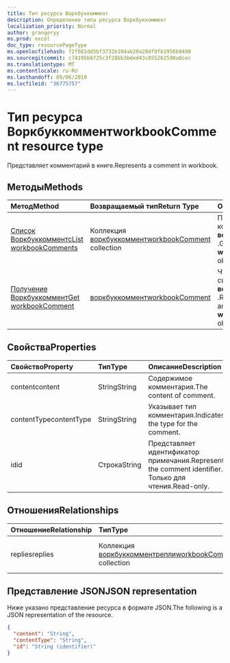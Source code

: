 ```yaml
---
title: Тип ресурса Воркбуккоммент
description: Определение типа ресурса Воркбуккоммент
localization_priority: Normal
author: grangeryy
ms.prod: excel
doc_type: resourcePageType
ms.openlocfilehash: f2f081dd5bf3732b104ab20a28df0f61956b8490
ms.sourcegitcommit: c74195b8725c3f28bb3bded43c855261590a0cec
ms.translationtype: MT
ms.contentlocale: ru-RU
ms.lasthandoff: 09/06/2019
ms.locfileid: "36775757"
---
```

# <a name="workbookcomment-resource-type"></a><span data-ttu-id="a3186-103">Тип ресурса Воркбуккоммент</span><span class="sxs-lookup"><span data-stu-id="a3186-103">workbookComment resource type</span></span>

<span data-ttu-id="a3186-104">Представляет комментарий в книге.</span><span class="sxs-lookup"><span data-stu-id="a3186-104">Represents a comment in workbook.</span></span>

## <a name="methods"></a><span data-ttu-id="a3186-105">Методы</span><span class="sxs-lookup"><span data-stu-id="a3186-105">Methods</span></span>

| <span data-ttu-id="a3186-106">Метод</span><span class="sxs-lookup"><span data-stu-id="a3186-106">Method</span></span>       | <span data-ttu-id="a3186-107">Возвращаемый тип</span><span class="sxs-lookup"><span data-stu-id="a3186-107">Return Type</span></span> | <span data-ttu-id="a3186-108">Описание</span><span class="sxs-lookup"><span data-stu-id="a3186-108">Description</span></span> |
|:-------------|:------------|:------------|
| [<span data-ttu-id="a3186-109">Список Воркбуккомментс</span><span class="sxs-lookup"><span data-stu-id="a3186-109">List workbookComments</span></span>](../api/workbook-list-comments.md) | <span data-ttu-id="a3186-110">Коллекция [воркбуккоммент](workbookComment.md)</span><span class="sxs-lookup"><span data-stu-id="a3186-110">[workbookComment](workbookComment.md) collection</span></span> | <span data-ttu-id="a3186-111">Получение коллекции объектов **воркбуккоммент** .</span><span class="sxs-lookup"><span data-stu-id="a3186-111">Get a **workbookComment** object collection.</span></span> |
| [<span data-ttu-id="a3186-112">Получение Воркбуккоммент</span><span class="sxs-lookup"><span data-stu-id="a3186-112">Get workbookComment</span></span>](../api/workbookcomment-get.md) | [<span data-ttu-id="a3186-113">воркбуккоммент</span><span class="sxs-lookup"><span data-stu-id="a3186-113">workbookComment</span></span>](workbookcomment.md) | <span data-ttu-id="a3186-114">Чтение свойств и связей объекта **воркбуккоммент** .</span><span class="sxs-lookup"><span data-stu-id="a3186-114">Read the properties and relationships of a **workbookComment** object.</span></span> |

## <a name="properties"></a><span data-ttu-id="a3186-115">Свойства</span><span class="sxs-lookup"><span data-stu-id="a3186-115">Properties</span></span>

| <span data-ttu-id="a3186-116">Свойство</span><span class="sxs-lookup"><span data-stu-id="a3186-116">Property</span></span>     | <span data-ttu-id="a3186-117">Тип</span><span class="sxs-lookup"><span data-stu-id="a3186-117">Type</span></span>        | <span data-ttu-id="a3186-118">Описание</span><span class="sxs-lookup"><span data-stu-id="a3186-118">Description</span></span> |
|:-------------|:------------|:------------|
|<span data-ttu-id="a3186-119">content</span><span class="sxs-lookup"><span data-stu-id="a3186-119">content</span></span>|<span data-ttu-id="a3186-120">String</span><span class="sxs-lookup"><span data-stu-id="a3186-120">String</span></span>|<span data-ttu-id="a3186-121">Содержимое комментария.</span><span class="sxs-lookup"><span data-stu-id="a3186-121">The content of comment.</span></span>|
|<span data-ttu-id="a3186-122">contentType</span><span class="sxs-lookup"><span data-stu-id="a3186-122">contentType</span></span>|<span data-ttu-id="a3186-123">String</span><span class="sxs-lookup"><span data-stu-id="a3186-123">String</span></span>|<span data-ttu-id="a3186-124">Указывает тип комментария.</span><span class="sxs-lookup"><span data-stu-id="a3186-124">Indicates the type for the comment.</span></span>|
|<span data-ttu-id="a3186-125">id</span><span class="sxs-lookup"><span data-stu-id="a3186-125">id</span></span>|<span data-ttu-id="a3186-126">Строка</span><span class="sxs-lookup"><span data-stu-id="a3186-126">String</span></span>| <span data-ttu-id="a3186-127">Представляет идентификатор примечания.</span><span class="sxs-lookup"><span data-stu-id="a3186-127">Represents the comment identifier.</span></span> <span data-ttu-id="a3186-128">Только для чтения.</span><span class="sxs-lookup"><span data-stu-id="a3186-128">Read-only.</span></span>|

## <a name="relationships"></a><span data-ttu-id="a3186-129">Отношения</span><span class="sxs-lookup"><span data-stu-id="a3186-129">Relationships</span></span>

| <span data-ttu-id="a3186-130">Отношение</span><span class="sxs-lookup"><span data-stu-id="a3186-130">Relationship</span></span> | <span data-ttu-id="a3186-131">Тип</span><span class="sxs-lookup"><span data-stu-id="a3186-131">Type</span></span>        | <span data-ttu-id="a3186-132">Описание</span><span class="sxs-lookup"><span data-stu-id="a3186-132">Description</span></span> |
|:-------------|:------------|:------------|
|<span data-ttu-id="a3186-133">replies</span><span class="sxs-lookup"><span data-stu-id="a3186-133">replies</span></span>|<span data-ttu-id="a3186-134">Коллекция [воркбуккомментрепли](workbookcommentreply.md)</span><span class="sxs-lookup"><span data-stu-id="a3186-134">[workbookCommentReply](workbookcommentreply.md) collection</span></span>| <span data-ttu-id="a3186-p102">Только для чтения. Допускается значение null.</span><span class="sxs-lookup"><span data-stu-id="a3186-p102">Read-only. Nullable.</span></span>|

## <a name="json-representation"></a><span data-ttu-id="a3186-137">Представление JSON</span><span class="sxs-lookup"><span data-stu-id="a3186-137">JSON representation</span></span>

<span data-ttu-id="a3186-138">Ниже указано представление ресурса в формате JSON.</span><span class="sxs-lookup"><span data-stu-id="a3186-138">The following is a JSON representation of the resource.</span></span>

<!-- {
  "blockType": "resource",
  "optionalProperties": [

  ],
  "@odata.type": "microsoft.graph.workbookComment",
  "baseType": "",
  "keyProperty": "id"
}-->

```json
{
  "content": "String",
  "contentType": "String",
  "id": "String (identifier)"
}
```

<!-- uuid: 16cd6b66-4b1a-43a1-adaf-3a886856ed98
2019-02-04 14:57:30 UTC -->
<!-- {
  "type": "#page.annotation",
  "description": "workbookComment resource",
  "keywords": "",
  "section": "documentation",
  "tocPath": ""
}-->
